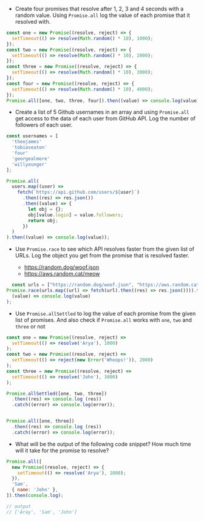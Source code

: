 - Create four promises that resolve after 1, 2, 3 and 4 seconds with a random value. Using `Promise.all` log the value of each promise that it resolved with.

```js
const one = new Promise((resolve, reject) => {
  setTimeout(() => resolve(Math.random() * 10), 1000);
});
const two = new Promise((resolve, reject) => {
  setTimeout(() => resolve(Math.random() * 10), 2000);
});
const three = new Promise((resolve, reject) => {
  setTimeout(() => resolve(Math.random() * 10), 3000);
});
const four = new Promise((resolve, reject) => {
  setTimeout(() => resolve(Math.random() * 10), 4000);
});
Promise.all([one, two, three, four]).then((value) => console.log(value));
```

- Create a list of 5 Github usernames in an array and using `Promise.all` get access to the data of each user from GitHub API. Log the number of followers of each user.

```js
const usernames = [
  'theojames'
  'tobiaseaton'
  'four'
  'georgealmore'
  'willyounger'
];

Promise.all(
  users.map((user) =>
    fetch(`https://api.github.com/users/${user}`)
      .then((res) => res.json())
      .then((value) => {
        let obj = {};
        obj[value.login] = value.followers;
        return obj;
      })
  )
).then((value) => console.log(value));
```

- Use `Promise.race` to see which API resolves faster from the given list of URLs. Log the object you get from the promise that is resolved faster.

  - https://random.dog/woof.json
  - https://aws.random.cat/meow

```js
  const urls = ["https://random.dog/woof.json", "https://aws.random.cat/meow"];
Promise.race(urls.map((url) => fetch(url).then((res) => res.json()))).then(
  (value) => console.log(value)
);
```

- Use `Promise.allSettled` to log the value of each promise from the given list of promises. And also check if `Promise.all` works with `one`, `two` and `three` or not

```js
const one = new Promise((resolve, reject) =>
  setTimeout(() => resolve('Arya'), 1000)
);
const two = new Promise((resolve, reject) =>
  setTimeout(() => reject(new Error('Whoops!')), 2000)
);
const three = new Promise((resolve, reject) =>
  setTimeout(() => resolve('John'), 3000)
);

Promise.allSettled([one, two, three])
  .then((res) => console.log (res))
  .catch((error) => console.log(error));


Promise.all([one, three])
  .then((res) => console.log (res))
  .catch((error) => console.log(error));
```

- What will be the output of the following code snippet? How much time will it take for the promise to resolve?

```js
Promise.all([
  new Promise((resolve, reject) => {
    setTimeout(() => resolve('Arya'), 1000);
  }),
  'Sam',
  { name: 'John' },
]).then(console.log);

// output
// ['Aray', 'Sam', 'John']
```

